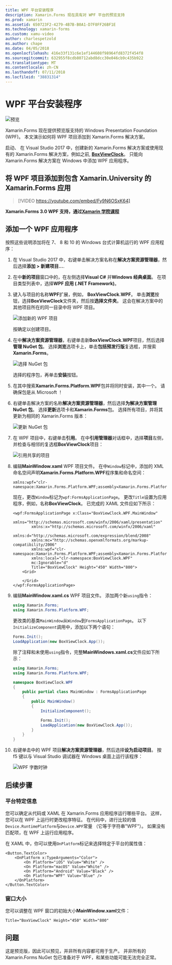 ```yaml
---
title: WPF 平台安装程序
description: Xamarin.Forms 现在具有对 WPF 平台的预览支持
ms.prod: xamarin
ms.assetid: 650723F2-4279-4B7B-B0A1-D7F8FF26BF1E
ms.technology: xamarin-forms
ms.custom: xamu-video
author: charlespetzold
ms.author: chape
ms.date: 04/05/2018
ms.openlocfilehash: 416e33f131c6e1ef144608f98964fd8372f454f8
ms.sourcegitcommit: 632955f8cdb80712abd8dcc30e046cb9c435b922
ms.translationtype: MT
ms.contentlocale: zh-CN
ms.lasthandoff: 07/11/2018
ms.locfileid: "38831314"
---
```

# <a name="wpf-platform-setup"></a>WPF 平台安装程序

![预览](~/media/shared/preview.png)

Xamarin.Forms 现在提供预览版支持的 Windows Presentation Foundation (WPF)。 本文演示如何将 WPF 项目添加到 Xamarin.Forms 解决方案。

启动、 在 Visual Studio 2017 中，创建新的 Xamarin.Forms 解决方案或使用现有的 Xamarin.Forms 解决方案，例如之前, [ **BoxViewClock**](https://developer.xamarin.com/samples/xamarin-forms/BoxView/BoxViewClock/)。 只能向 Xamarin.Forms 解决方案在 Windows 中添加 WPF 应用程序。

## <a name="add-a-wpf-project-to-a-xamarinforms-app-with-xamarinuniversity"></a>将 WPF 项目添加到包含 Xamarin.University 的 Xamarin.Forms 应用

> [!VIDEO https://youtube.com/embed/Fy9N6OSxK64]

**Xamarin.Forms 3.0 WPF 支持，通过[Xamarin 学院课程](https://university.xamarin.com/)**

## <a name="adding-a-wpf-app"></a>添加一个 WPF 应用程序

按照这些说明添加将在 7、 8 和 10 的 Windows 台式计算机运行的 WPF 应用程序：

1. 在 Visual Studio 2017 中，右键单击解决方案名称在**解决方案资源管理器**，然后选择**添加 > 新建项目...**.

2. 在中**新的项目**窗口中的，在左侧选择**Visual C#** 并**Windows 经典桌面**。 在项目类型列表中，选择**WPF 应用 (.NET Framework)**。 

3. 键入与项目的名称**WPF**扩展，例如， **BoxViewClock.WPF**。 单击**浏览**按钮，选择**BoxViewClock**文件夹，然后按**选择文件夹**。 这会在解决方案中的其他项目所在的同一目录中将 WPF 项目。

    ![添加新的 WPF 项目](wpf-images/add-new-project.png "添加新的 WPF 项目")

    按确定以创建项目。

4. 在中**解决方案资源管理器**，右键单击新**BoxViewClock.WPF**项目，然后选择**管理 NuGet 包**。 选择**浏览**选项卡上，单击**包括预发行版**复选框，并搜索**Xamarin.Forms**。

    ![选择 NuGet 包](wpf-images/select-nuget-package.png "选择 NuGet 包")

    选择的程序包，再单击**安装**按钮。

5. 在其中搜索**Xamarin.Forms.Platform.WPF**包并将同时安装，其中一个。 请确保包是从 Microsoft ！

6. 右键单击解决方案的名称**解决方案资源管理器**，然后选择**为解决方案管理 NuGet 包**。 选择**更新**选项卡和**Xamarin.Forms**包。 选择所有项目，并将其更新为相同的 Xamarin.Forms 版本：

    ![更新 NuGet 包](wpf-images/update-nuget-package.png "更新 NuGet 包") 

7. 在 WPF 项目中，右键单击**引用**。 在中**引用管理器**对话框中，选择**项目**左侧，并检查与相邻的复选框**BoxViewClock**项目：

    ![引用共享的项目](wpf-images/reference-shared-project.png "引用共享的项目")

8. 编辑**MainWindow.xaml** WPF 项目文件。 在中`Window`标记中，添加的 XML 命名空间声明**Xamarin.Forms.Platform.WPF**程序集和命名空间：

    ```xaml
    xmlns:wpf="clr-namespace:Xamarin.Forms.Platform.WPF;assembly=Xamarin.Forms.Platform.WPF"
    ```

    现在，更改`Window`标记为`wpf:FormsApplicationPage`。 更改`Title`设置为应用程序，例如，名称**BoxViewClock**。 已完成的 XAML 文件应如下所示：

    ```xaml
    <wpf:FormsApplicationPage x:Class="BoxViewClock.WPF.MainWindow"
            xmlns="http://schemas.microsoft.com/winfx/2006/xaml/presentation"
            xmlns:x="http://schemas.microsoft.com/winfx/2006/xaml"
            xmlns:d="http://schemas.microsoft.com/expression/blend/2008"
            xmlns:mc="http://schemas.openxmlformats.org/markup-compatibility/2006"
            xmlns:wpf="clr-namespace:Xamarin.Forms.Platform.WPF;assembly=Xamarin.Forms.Platform.WPF"
            xmlns:local="clr-namespace:BoxViewClock.WPF"
            mc:Ignorable="d"
            Title="BoxViewClock" Height="450" Width="800">
        <Grid>
        
        </Grid>
    </wpf:FormsApplicationPage>
    ```

9. 编辑**MainWindow.xaml.cs** WPF 项目文件。 添加两个新`using`指令：

    ```csharp
    using Xamarin.Forms;
    using Xamarin.Forms.Platform.WPF;
    ```

    更改类的基类`MainWindow`从`Window`到`FormsApplicationPage`。 以下`InitializeComponent`调用中，添加以下两个语句：

    ```csharp
    Forms.Init();
    LoadApplication(new BoxViewClock.App());
    ```
    
    除了注释和未使用`using`指令，完整**MainWindows.xaml.cs**文件应如下所示：

    ```csharp
    using Xamarin.Forms;
    using Xamarin.Forms.Platform.WPF;

    namespace BoxViewClock.WPF
    {
        public partial class MainWindow : FormsApplicationPage
        {
            public MainWindow()
            {
                InitializeComponent();

                Forms.Init();
                LoadApplication(new BoxViewClock.App());
            }
        }
    }
    ```

10. 右键单击中的 WPF 项目**解决方案资源管理器**，然后选择**设为启动项目**。 按 f5 键以与 Visual Studio 调试器在 Windows 桌面上运行该程序：

    ![WPF 字数时钟](wpf-images/wpf-boxviewclock.png "WPF 字数时钟" )

## <a name="next-steps"></a>后续步骤

### <a name="platform-specifics"></a>平台特定信息

您可以确定从代码或 XAML 在 Xamarin.Forms 应用程序运行哪些平台。 这样，您可以在 WPF 上运行时更改程序特征。 在代码中，进行比较的值`Device.RuntimePlatform`与`Device.WPF`常量 （它等于字符串"WPF"）。 如果没有匹配项，在 WPF 上运行应用程序。

在 XAML 中，你可以使用`OnPlatform`标记来选择特定于平台的属性值：

```xaml
<Button.TextColor>
    <OnPlatform x:TypeArguments="Color">
        <On Platform="iOS" Value="White" />
        <On Platform="macOS" Value="White" />
        <On Platform="Android" Value="Black" />
        <On Platform="WPF" Value="Blue" />
    </OnPlatform>
</Button.TextColor>
```

### <a name="window-size"></a>窗口大小

您可以调整在 WPF 窗口的初始大小**MainWindow.xaml**文件：

```xaml
Title="BoxViewClock" Height="450" Width="800"
```

## <a name="issues"></a>问题

这是预览版，因此可以预见，并非所有内容都可用于生产。 并非所有的 Xamarin.Forms NuGet 包已准备对于 WPF，和某些功能可能无法完全正常。

